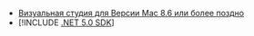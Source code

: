 * [Визуальная студия для Версии Mac 8.6 или более поздно](/visualstudio/releasenotes/vs2019-mac-preview-relnotes)
* [!INCLUDE [.NET 5.0 SDK](~/includes/5.0-SDK.md)]
